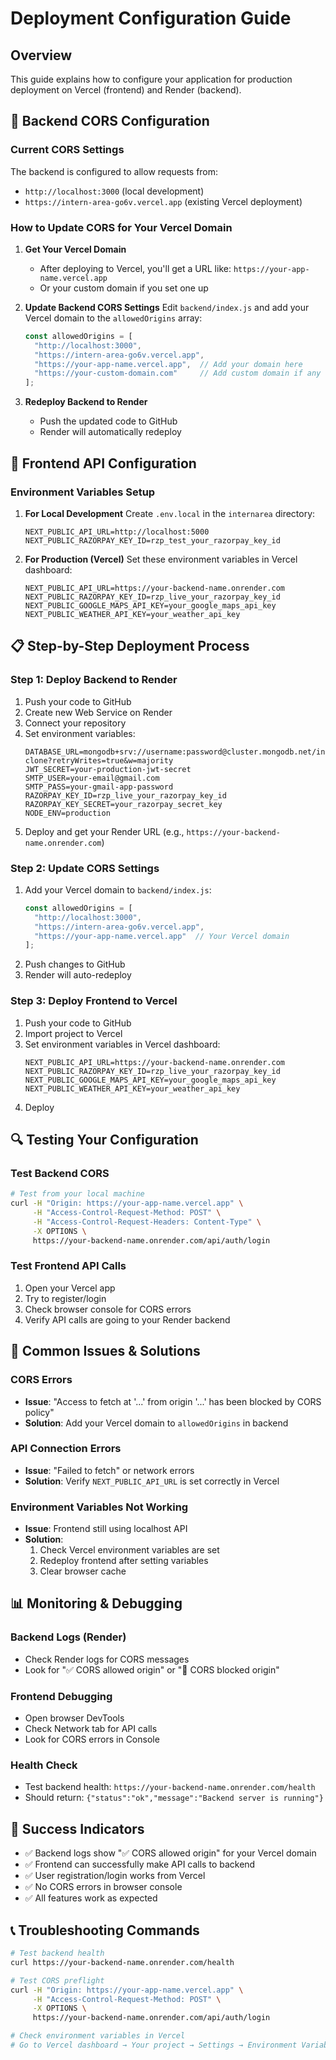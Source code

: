 # Deployment Configuration Guide

## Overview
This guide explains how to configure your application for production deployment on Vercel (frontend) and Render (backend).

## 🔧 Backend CORS Configuration

### Current CORS Settings
The backend is configured to allow requests from:
- `http://localhost:3000` (local development)
- `https://intern-area-go6v.vercel.app` (existing Vercel deployment)

### How to Update CORS for Your Vercel Domain

1. **Get Your Vercel Domain**
   - After deploying to Vercel, you'll get a URL like: `https://your-app-name.vercel.app`
   - Or your custom domain if you set one up

2. **Update Backend CORS Settings**
   Edit `backend/index.js` and add your Vercel domain to the `allowedOrigins` array:

   ```javascript
   const allowedOrigins = [
     "http://localhost:3000",
     "https://intern-area-go6v.vercel.app",
     "https://your-app-name.vercel.app",  // Add your domain here
     "https://your-custom-domain.com"     // Add custom domain if any
   ];
   ```

3. **Redeploy Backend to Render**
   - Push the updated code to GitHub
   - Render will automatically redeploy

## 🔧 Frontend API Configuration

### Environment Variables Setup

1. **For Local Development**
   Create `.env.local` in the `internarea` directory:
   ```env
   NEXT_PUBLIC_API_URL=http://localhost:5000
   NEXT_PUBLIC_RAZORPAY_KEY_ID=rzp_test_your_razorpay_key_id
   ```

2. **For Production (Vercel)**
   Set these environment variables in Vercel dashboard:
   ```env
   NEXT_PUBLIC_API_URL=https://your-backend-name.onrender.com
   NEXT_PUBLIC_RAZORPAY_KEY_ID=rzp_live_your_razorpay_key_id
   NEXT_PUBLIC_GOOGLE_MAPS_API_KEY=your_google_maps_api_key
   NEXT_PUBLIC_WEATHER_API_KEY=your_weather_api_key
   ```

## 📋 Step-by-Step Deployment Process

### Step 1: Deploy Backend to Render
1. Push your code to GitHub
2. Create new Web Service on Render
3. Connect your repository
4. Set environment variables:
   ```env
   DATABASE_URL=mongodb+srv://username:password@cluster.mongodb.net/internshala-clone?retryWrites=true&w=majority
   JWT_SECRET=your-production-jwt-secret
   SMTP_USER=your-email@gmail.com
   SMTP_PASS=your-gmail-app-password
   RAZORPAY_KEY_ID=rzp_live_your_razorpay_key_id
   RAZORPAY_KEY_SECRET=your_razorpay_secret_key
   NODE_ENV=production
   ```
5. Deploy and get your Render URL (e.g., `https://your-backend-name.onrender.com`)

### Step 2: Update CORS Settings
1. Add your Vercel domain to `backend/index.js`:
   ```javascript
   const allowedOrigins = [
     "http://localhost:3000",
     "https://intern-area-go6v.vercel.app",
     "https://your-app-name.vercel.app"  // Your Vercel domain
   ];
   ```
2. Push changes to GitHub
3. Render will auto-redeploy

### Step 3: Deploy Frontend to Vercel
1. Push your code to GitHub
2. Import project to Vercel
3. Set environment variables in Vercel dashboard:
   ```env
   NEXT_PUBLIC_API_URL=https://your-backend-name.onrender.com
   NEXT_PUBLIC_RAZORPAY_KEY_ID=rzp_live_your_razorpay_key_id
   NEXT_PUBLIC_GOOGLE_MAPS_API_KEY=your_google_maps_api_key
   NEXT_PUBLIC_WEATHER_API_KEY=your_weather_api_key
   ```
4. Deploy

## 🔍 Testing Your Configuration

### Test Backend CORS
```bash
# Test from your local machine
curl -H "Origin: https://your-app-name.vercel.app" \
     -H "Access-Control-Request-Method: POST" \
     -H "Access-Control-Request-Headers: Content-Type" \
     -X OPTIONS \
     https://your-backend-name.onrender.com/api/auth/login
```

### Test Frontend API Calls
1. Open your Vercel app
2. Try to register/login
3. Check browser console for CORS errors
4. Verify API calls are going to your Render backend

## 🚨 Common Issues & Solutions

### CORS Errors
- **Issue**: "Access to fetch at '...' from origin '...' has been blocked by CORS policy"
- **Solution**: Add your Vercel domain to `allowedOrigins` in backend

### API Connection Errors
- **Issue**: "Failed to fetch" or network errors
- **Solution**: Verify `NEXT_PUBLIC_API_URL` is set correctly in Vercel

### Environment Variables Not Working
- **Issue**: Frontend still using localhost API
- **Solution**: 
  1. Check Vercel environment variables are set
  2. Redeploy frontend after setting variables
  3. Clear browser cache

## 📊 Monitoring & Debugging

### Backend Logs (Render)
- Check Render logs for CORS messages
- Look for "✅ CORS allowed origin" or "🚫 CORS blocked origin"

### Frontend Debugging
- Open browser DevTools
- Check Network tab for API calls
- Look for CORS errors in Console

### Health Check
- Test backend health: `https://your-backend-name.onrender.com/health`
- Should return: `{"status":"ok","message":"Backend server is running"}`

## 🎯 Success Indicators
- ✅ Backend logs show "✅ CORS allowed origin" for your Vercel domain
- ✅ Frontend can successfully make API calls to backend
- ✅ User registration/login works from Vercel
- ✅ No CORS errors in browser console
- ✅ All features work as expected

## 📞 Troubleshooting Commands

```bash
# Test backend health
curl https://your-backend-name.onrender.com/health

# Test CORS preflight
curl -H "Origin: https://your-app-name.vercel.app" \
     -H "Access-Control-Request-Method: POST" \
     -X OPTIONS \
     https://your-backend-name.onrender.com/api/auth/login

# Check environment variables in Vercel
# Go to Vercel dashboard → Your project → Settings → Environment Variables
``` 
